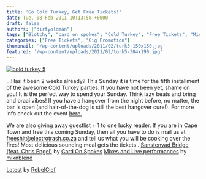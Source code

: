 ```yaml
---
title: 'Go Cold Turkey, Get Free Tickets!'
date: Tue, 08 Feb 2011 10:13:58 +0000
draft: false
authors: ["dirtyoldman"]
tags: ["Blotchy", "card on spokes", "Cold Turkey", "Free Tickets", "Miss H", "mix n blend", "Rebel Clef", "soulo starr"]
categories: ["Free Tickets", "Gig Promotion"]
thumbnail: '/wp-content/uploads/2011/02/turk5-150x150.jpg'
featured: '/wp-content/uploads/2011/02/turk5-304x190.jpg'
---
```


[![](/wp-content/uploads/2011/02/turk5.jpg "cold turkey 5")](/2011/02/08/go-cold-turkey-get-free-tickets/turk5/)

...Has it been 2 weeks already? This Sunday it is time for the fifth installment of the awesome Cold Turkey parties. If you have not been yet, shame on you! It is the perfect way to spend your Sunday. Think lazy beats and bring and braai vibes! If you have a hangover from the night before, no matter, the bar is open (and hair-of-the-dog is still the best hangover cure!). For more info check out the event [here.](http://www.facebook.com/event.php?eid=190595307631677)

We are also giving away guestlist + 1 to one lucky reader. If you are in Cape Town and free this coming Sunday, then all you have to do is mail us at [freeshit@electrotrash.co.za](mailto:freeshit@electrotrash.co.za?Subject=Cold%20Turkey) and tell us what you will be cooking over the fires! Most delicious sounding meal gets the tickets .  [Sanstenvad Bridge (feat. Chris Engel)](http://soundcloud.com/cardonspokes/sanstenvad-bridge-feat-chris-engel) by [Card On Spokes](http://soundcloud.com/cardonspokes)  [Mixes and Live performances](http://soundcloud.com/mixnblend/sets/mixes-and-live-performances) by [mixnblend](http://soundcloud.com/mixnblend)

 [Latest](http://soundcloud.com/rebelclef/sets/latest) by [RebelClef](http://soundcloud.com/rebelclef)

